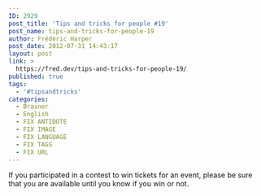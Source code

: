 ```yaml
---
ID: 2929
post_title: 'Tips and tricks for people #19'
post_name: tips-and-tricks-for-people-19
author: Frédéric Harper
post_date: 2012-07-31 14:43:17
layout: post
link: >
  https://fred.dev/tips-and-tricks-for-people-19/
published: true
tags:
  - '#tipsandtricks'
categories:
  - Brainer
  - English
  - FIX ANTIDOTE
  - FIX IMAGE
  - FIX LANGUAGE
  - FIX TAGS
  - FIX URL
---
```

<p>If you participated in a contest to win tickets for an event, please be sure that you are available until you know if you win or not.</p> 